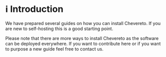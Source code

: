 # ℹ️ Introduction

We have prepared several guides on how you can install Chevereto. If you are new to self-hosting this is a good starting point.

Please note that there are more ways to install Chevereto as the software can be deployed everywhere. If you want to contribute here or if you want to purpose a new guide feel free to contact us.
